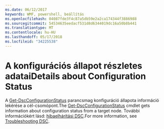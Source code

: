```yaml
---
ms.date: 06/12/2017
keywords: WMF, powershell, beállítás
ms.openlocfilehash: 04087fde3f4c87a5db59e2a2ca174344f3886988
ms.sourcegitcommit: 54534635eedacf531d8d6344019dc16a50b8b441
ms.translationtype: MT
ms.contentlocale: hu-HU
ms.lasthandoff: 05/17/2018
ms.locfileid: "34225538"
---
```

# <a name="details-about-configuration-status"></a><span data-ttu-id="45562-102">A konfigurációs állapot részletes adatai</span><span class="sxs-lookup"><span data-stu-id="45562-102">Details about Configuration Status</span></span>

<span data-ttu-id="45562-103">A [Get-DscConfigurationStatus](https://technet.microsoft.com/library/mt517868.aspx) parancsmag konfiguráció állapota információ lekérése a cél-csomópont.</span><span class="sxs-lookup"><span data-stu-id="45562-103">The [Get-DscConfigurationStatus](https://technet.microsoft.com/library/mt517868.aspx) cmdlet gets information about configuration status from a target node.</span></span>
<span data-ttu-id="45562-104">További információkért lásd: [hibaelhárítási DSC](https://msdn.microsoft.com/powershell/dsc/troubleshooting).</span><span class="sxs-lookup"><span data-stu-id="45562-104">For more information, see [Troubleshooting DSC](https://msdn.microsoft.com/powershell/dsc/troubleshooting).</span></span>
